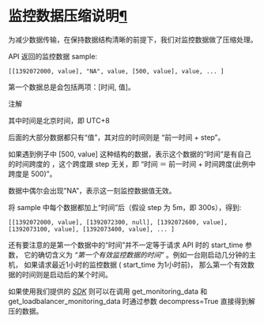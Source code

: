 ---
---

# 监控数据压缩说明[¶](#monitor-compress "永久链接至标题")

为减少数据传输，在保持数据结构清晰的前提下，我们对监控数据做了压缩处理。

API 返回的监控数据 sample:

```
[[1392072000, value], "NA", value, [500, value], value, ... ]
```

第一个数据总是会包括两项：[时间, 值]。

注解

其中时间是北京时间，即 UTC+8

后面的大部分数据都只有“值”，其对应的时间则是 “前一时间 + step”。

如果遇到例子中 [500, value] 这种结构的数据，表示这个数据的“时间”是有自己的时间跨度的 ，这个跨度跟 step 无关，即 “时间 ＝ 前一时间 + 时间跨度(此例中跨度是 500)”。

数据中偶尔会出现”NA”，表示这一刻监控数据值无效。

将 sample 中每个数据都加上“时间”后（假设 step 为 5m，即 300s），得到:

```
[[1392072000, value], [1392072300, null], [1392072600, value], [1392073100, value], [1392073400, value], ... ]
```

还有要注意的是第一个数据中的“时间”并不一定等于请求 API 时的 start_time 参数， 它的确切含义为 _“第一个有效监控数据的时间”_ 。例如一台刚启动几分钟的主机， 如果请求最近1小时的监控数据 ( start_time 为1小时前)， 那么第一个有效数据的时间则是启动后的某个时间。

如果使用我们提供的 [_SDK_](../../../sdk/index.html#qingcloud-sdk) 则可以在调用 get_monitoring_data 和 get_loadbalancer_monitoring_data 时通过参数 decompress=True 直接得到解压的数据。
